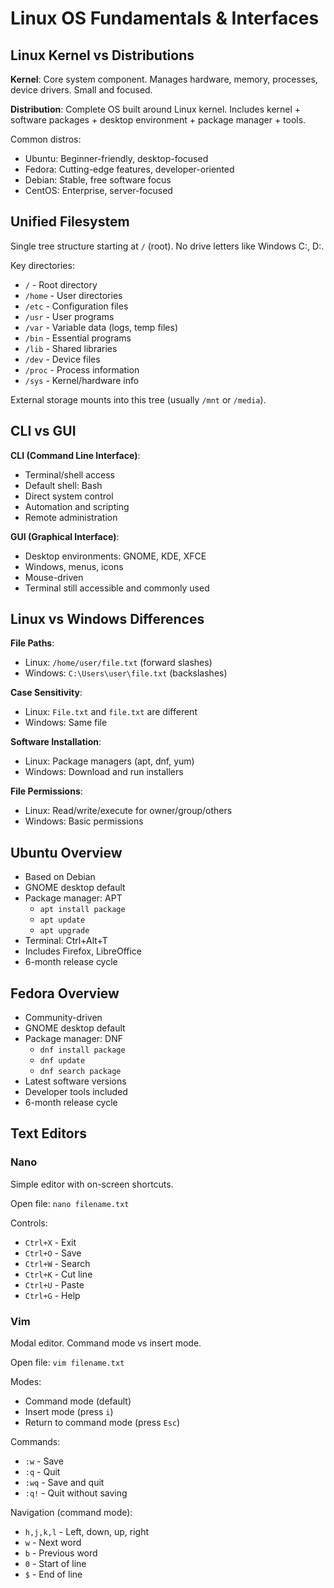 # Linux OS Fundamentals & Interfaces

## Linux Kernel vs Distributions

**Kernel**: Core system component. Manages hardware, memory, processes, device drivers. Small and focused.

**Distribution**: Complete OS built around Linux kernel. Includes kernel + software packages + desktop environment + package manager + tools.

Common distros:
- Ubuntu: Beginner-friendly, desktop-focused
- Fedora: Cutting-edge features, developer-oriented
- Debian: Stable, free software focus
- CentOS: Enterprise, server-focused

## Unified Filesystem

Single tree structure starting at `/` (root). No drive letters like Windows C:, D:.

Key directories:
- `/` - Root directory
- `/home` - User directories
- `/etc` - Configuration files
- `/usr` - User programs
- `/var` - Variable data (logs, temp files)
- `/bin` - Essential programs
- `/lib` - Shared libraries
- `/dev` - Device files
- `/proc` - Process information
- `/sys` - Kernel/hardware info

External storage mounts into this tree (usually `/mnt` or `/media`).

## CLI vs GUI

**CLI (Command Line Interface)**:
- Terminal/shell access
- Default shell: Bash
- Direct system control
- Automation and scripting
- Remote administration

**GUI (Graphical Interface)**:
- Desktop environments: GNOME, KDE, XFCE
- Windows, menus, icons
- Mouse-driven
- Terminal still accessible and commonly used

## Linux vs Windows Differences

**File Paths**:
- Linux: `/home/user/file.txt` (forward slashes)
- Windows: `C:\Users\user\file.txt` (backslashes)

**Case Sensitivity**:
- Linux: `File.txt` and `file.txt` are different
- Windows: Same file

**Software Installation**:
- Linux: Package managers (apt, dnf, yum)
- Windows: Download and run installers

**File Permissions**:
- Linux: Read/write/execute for owner/group/others
- Windows: Basic permissions

## Ubuntu Overview

- Based on Debian
- GNOME desktop default
- Package manager: APT
  - `apt install package`
  - `apt update`
  - `apt upgrade`
- Terminal: Ctrl+Alt+T
- Includes Firefox, LibreOffice
- 6-month release cycle

## Fedora Overview

- Community-driven
- GNOME desktop default
- Package manager: DNF
  - `dnf install package`
  - `dnf update`
  - `dnf search package`
- Latest software versions
- Developer tools included
- 6-month release cycle

## Text Editors

### Nano
Simple editor with on-screen shortcuts.

Open file: `nano filename.txt`

Controls:
- `Ctrl+X` - Exit
- `Ctrl+O` - Save
- `Ctrl+W` - Search
- `Ctrl+K` - Cut line
- `Ctrl+U` - Paste
- `Ctrl+G` - Help

### Vim
Modal editor. Command mode vs insert mode.

Open file: `vim filename.txt`

Modes:
- Command mode (default)
- Insert mode (press `i`)
- Return to command mode (press `Esc`)

Commands:
- `:w` - Save
- `:q` - Quit
- `:wq` - Save and quit
- `:q!` - Quit without saving

Navigation (command mode):
- `h,j,k,l` - Left, down, up, right
- `w` - Next word
- `b` - Previous word
- `0` - Start of line
- `$` - End of line